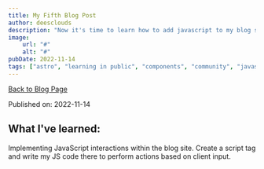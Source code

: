 ```yaml
---
title: My Fifth Blog Post
author: deesclouds
description: "Now it's time to learn how to add javascript to my blog site"
image: 
    url: "#"
    alt: "#"
pubDate: 2022-11-14
tags: ["astro", "learning in public", "components", "community", "javascript"]
---
```

<a href="/blog">Back to Blog Page</a>

Published on: 2022-11-14

## What I've learned:

Implementing JavaScript interactions within the blog site.
Create a script tag and write my JS code there to perform actions based on client input.
